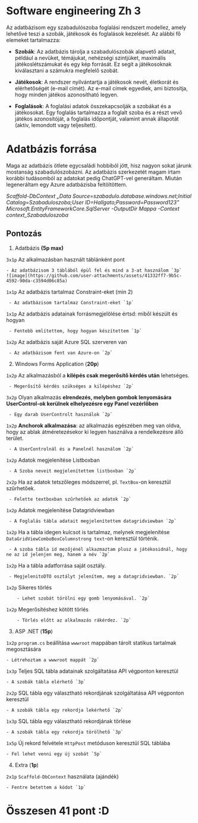 ﻿# Software engineering Zh 3

Az adatbázisom egy szabadulószoba foglalási rendszert modellez, amely lehetővé teszi a szobák, játékosok és foglalások kezelését. Az alábbi fő elemeket tartalmazza:

-   **Szobák**: Az adatbázis tárolja a szabadulószobák alapvető adatait, például a nevüket, témájukat, nehézségi szintjüket, maximális játékoslétszámukat és egy kép forrását. Ez segít a játékosoknak kiválasztani a számukra megfelelő szobát.
    
-   **Játékosok**: A rendszer nyilvántartja a játékosok nevét, életkorát és elérhetőségét (e-mail címét). Az e-mail címek egyediek, ami biztosítja, hogy minden játékos azonosítható legyen.
    
-   **Foglalások**: A foglalási adatok összekapcsolják a szobákat és a játékosokat. Egy foglalás tartalmazza a foglalt szoba és a részt vevő játékos azonosítóját, a foglalás időpontját, valamint annak állapotát (aktív, lemondott vagy teljesített). 

# Adatbázis forrása

Maga az adatbázis ötlete egycsaládi hobbiból jött, hisz nagyon sokat járunk mostanság szabadulószobázni. Az adatbázis szerkezetét magam írtam korábbi tudásomból az adatokat pedig ChatGPT-vel generáltam. Miután legeneráltam egy Azure adatbázisba feltöltöttem.

*Scaffold-DbContext „Data Source=szabadulo.database.windows.net;Initial Catalog=Szabaduloszoba;User ID=Hallgato;Password=Password123” Microsoft.EntityFrameworkCore.SqlServer -OutputDir Mappa -Context context_Szabaduloszoba*

## Pontozás

 1. Adatbázis **(5p max)**

`3x1p` Az alkalmazásban használt táblánként pont
 
    - Az adatbázisom 3 táblából épül fel és mind a 3-at használom `3p`
    ![image](https://github.com/user-attachments/assets/41332ff7-9b5c-4592-90da-c3594d06c85a)

   
 `1x1p` Az adatbázis tartalmaz Constraint-eket (min 2)
	   
	 - Az adatbázisom tartalmaz Constraint-eket `1p`

`1x1p` Az adatbázis adatainak forrásmegjelölése értsd: miből készült és hogyan
	   
	 - Fentebb említettem, hogy hogyan készítettem `1p`
	
`1x2p` Az adatbázis saját Azure SQL szerveren van
	   
	 - Az adatbázisom fent van Azure-on `2p`

 2. Windows Forms Application (**20p**)
 
`1x2p` Az alkalmazásból a **kilépés csak megerősítő kérdés után** lehetséges. 
		
	 - Megerősítő kérdés szükséges a kilépéshez `2p`
	 
`3x2p` Olyan alkalmazás **elrendezés, melyben gombok lenyomására UserControl-ok kerülnek elhelyezésre egy Panel vezérlőben**
		
	 - Egy darab UserControlt használok `2p`

`1x2p` **Anchorok alkalmazása**: az alkalmazás egészében meg van oldva, hogy az ablak átméretezésekor ki legyen használva a rendelkezésre álló terület.
		
	 - A UserControlnál és a Panelnél használom `2p`

`1x2p` Adatok  megjelenítése Listboxban
		
	 - A Szoba neveit megjelenítettem listboxban `2p`

`2x2p` Ha az adatok tetszőleges módszerrel, pl. `TextBox`-on keresztül szűrhetőek.
		
	 - Felette textboxban szűrhetőek az adatok `2p`

`1x2p` Adatok  megjelenítése Datagridviewban 
		
	 - A Foglalás tábla adatait megjelenítettem datagridviewban `2p`
	
 `1x2p` Ha a tábla idegen kulcsot is tartalmaz, melynek megjelenítése `DataGridViewComboBoxColumnstrong text`-on keresztül történik.
 
	 - A szoba tábla id mezőjénél alkazmaztam plusz a játékosidnál, hogy ne az id jelenjen meg, hanem a név `2p`

`1x2p` Ha a tábla adatforrása saját osztály.

	 - MegjelenitoDTO osztályt jelenítem, meg a datagridviewban. `2p`

`1x2p` Sikeres törlés
		
		- Lehet szobát törölni egy gomb lenyomásával. `2p`

`1x2p` Megerősítéshez kötött törlés

		- Törlés előtt az alkalmazás rákérdez. `2p`

3. ASP .NET (**15p**)

`1x2p`  `program.cs`  beállítása  `wwwroot`  mappában tárolt statikus tartalmak megosztására

	- Létrehoztam a wwwroot mappát `2p`
	
`1x3p`  Teljes SQL tábla adatainak szolgáltatása API végponton keresztül

	- A szobák tábla elérhető `3p`

`2x2p`  SQL tábla egy választható rekordjának szolgáltatása API végponton keresztül

	- A szobák tábla egy rekordja lekérhető `2p`
	
`1x3p`  SQL tábla egy választható rekordjának törlése

	- A szobák tábla egy rekordja törölhető `3p`

`1x5p`  Új rekord felvétele  `HttpPost`  metóduson keresztül SQL táblába

	- Fel lehet venni egy új szobát `5p`

4. Extra (**1p**)

`2x1p`  `Scaffold-DbContext`  használata (ajándék)

	- Fentre betettem a kódot `1p`


# Összesen 41 pont :D 
